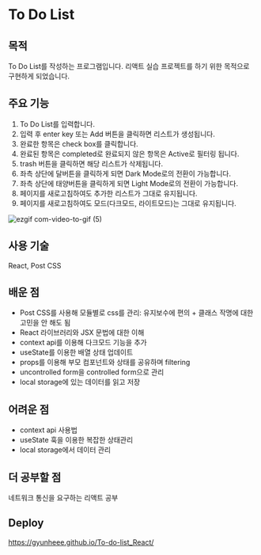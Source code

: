 # To Do List

## 목적

To Do List를 작성하는 프로그램입니다. 리액트 실습 프로젝트를 하기 위한 목적으로 구현하게 되었습니다.

## 주요 기능

1. To Do List를 입력합니다.
2. 입력 후 enter key 또는 Add 버튼을 클릭하면 리스트가 생성됩니다.
3. 완료한 항목은 check box를 클릭합니다.
4. 완료된 항목은 completed로 완료되지 않은 항목은 Active로 필터링 됩니다.
5. trash 버튼을 클릭하면 해당 리스트가 삭제됩니다.
6. 좌측 상단에 달버튼을 클릭하게 되면 Dark Mode로의 전환이 가능합니다.
7. 좌측 상단에 태양버튼을 클릭하게 되면 Light Mode로의 전환이 가능합니다.
8. 페이지를 새로고침하여도 추가한 리스트가 그대로 유지됩니다.
9. 페이지를 새로고침하여도 모드(다크모드, 라이트모드)는 그대로 유지됩니다.

![ezgif com-video-to-gif (5)](https://user-images.githubusercontent.com/92011224/223333972-cf106da7-8f81-40a1-934a-9684d817495d.gif)

## 사용 기술

React, Post CSS

## 배운 점

- Post CSS를 사용해 모듈별로 css를 관리: 유지보수에 편의 + 클래스 작명에 대한 고민을 안 해도 됨
- React 라이브러리와 JSX 문법에 대한 이해
- context api를 이용해 다크모드 기능을 추가
- useState를 이용한 배열 상태 업데이트
- props를 이용해 부모 컴포넌트와 상태를 공유하며 filtering
- uncontrolled form을 controlled form으로 관리
- local storage에 있는 데이터를 읽고 저장

## 어려운 점

- context api 사용법
- useState 훅을 이용한 복잡한 상태관리
- local storage에서 데이터 관리

## 더 공부할 점

네트워크 통신을 요구하는 리액트 공부

## Deploy

https://gyunheee.github.io/To-do-list_React/
